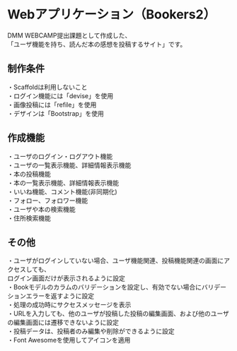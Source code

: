 # Webアプリケーション（Bookers2）
  DMM WEBCAMP提出課題として作成した、<br />
  「ユーザ機能を持ち、読んだ本の感想を投稿するサイト」です。

## 制作条件
  ・Scaffoldは利用しないこと<br />
  ・ログイン機能には「devise」を使用<br />
  ・画像投稿には「refile」を使用<br />
  ・デザインは「Bootstrap」を使用<br />

## 作成機能
  ・ユーザのログイン・ログアウト機能<br />
  ・ユーザの一覧表示機能、詳細情報表示機能<br />
  ・本の投稿機能<br />
  ・本の一覧表示機能、詳細情報表示機能<br />
  ・いいね機能、コメント機能(非同期化)<br />
  ・フォロー、フォロワー機能<br />
  ・ユーザや本の検索機能<br />
  ・住所検索機能<br />

## その他
  ・ユーザがログインしていない場合、ユーザ機能関連、投稿機能関連の画面にアクセスしても、<br />
    ログイン画面だけが表示されるように設定<br />
  ・Bookモデルのカラムのバリデーションを設定し、有効でない場合にバリデーションエラーを返すように設定<br />
  ・処理の成功時にサクセスメッセージを表示<br />
  ・URLを入力しても、他のユーザが投稿した投稿の編集画面、および他のユーザの編集画面には遷移できないように設定<br />
  ・投稿データは、投稿者のみ編集や削除ができるように設定<br />
  ・Font Awesomeを使用してアイコンを適用